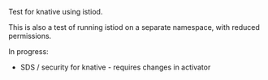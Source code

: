 Test for knative using istiod.

This is also a test of running istiod on a separate namespace, with reduced permissions.

In progress:
- SDS / security for knative - requires changes in activator

